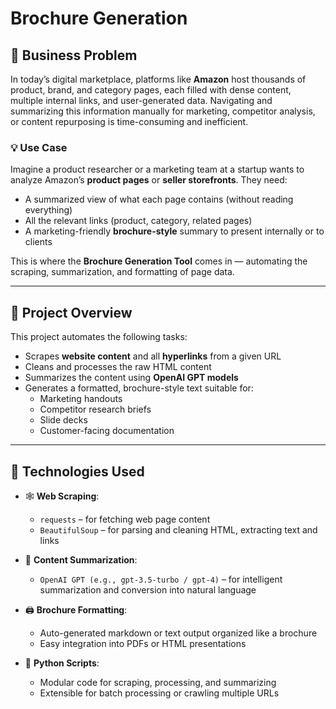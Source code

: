 
# Brochure Generation

## 🧠 Business Problem

In today’s digital marketplace, platforms like **Amazon** host thousands of product, brand, and category pages, each filled with dense content, multiple internal links, and user-generated data. Navigating and summarizing this information manually for marketing, competitor analysis, or content repurposing is time-consuming and inefficient.

### 💡 Use Case

Imagine a product researcher or a marketing team at a startup wants to analyze Amazon’s **product pages** or **seller storefronts**. They need:
- A summarized view of what each page contains (without reading everything)
- All the relevant links (product, category, related pages)
- A marketing-friendly **brochure-style** summary to present internally or to clients

This is where the **Brochure Generation Tool** comes in — automating the scraping, summarization, and formatting of page data.

---

## 🚀 Project Overview

This project automates the following tasks:

- Scrapes **website content** and all **hyperlinks** from a given URL
- Cleans and processes the raw HTML content
- Summarizes the content using **OpenAI GPT models**
- Generates a formatted, brochure-style text suitable for:
  - Marketing handouts
  - Competitor research briefs
  - Slide decks
  - Customer-facing documentation

---

## 🧰 Technologies Used

- 🕸️ **Web Scraping**:  
  - `requests` – for fetching web page content  
  - `BeautifulSoup` – for parsing and cleaning HTML, extracting text and links

- 🧠 **Content Summarization**:  
  - `OpenAI GPT (e.g., gpt-3.5-turbo / gpt-4)` – for intelligent summarization and conversion into natural language

- 🖨️ **Brochure Formatting**:  
  - Auto-generated markdown or text output organized like a brochure
  - Easy integration into PDFs or HTML presentations

- 📂 **Python Scripts**:  
  - Modular code for scraping, processing, and summarizing
  - Extensible for batch processing or crawling multiple URLs

